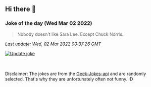 ## Hi there 👋

### Joke of the day (Wed Mar 02 2022)
<!-- joke -->
>Nobody doesn't like Sara Lee. Except Chuck Norris.
<!-- /joke -->

*Last update: Wed, 02 Mar 2022 00:37:26 GMT*

[![Update joke](https://github.com/nclskfm/nclskfm/actions/workflows/joke.yml/badge.svg)](https://github.com/nclskfm/nclskfm/actions/workflows/joke.yml)

<br><br>
Disclaimer: The jokes are from the [Geek-Jokes-api](https://github.com/sameerkumar18/geek-joke-api) and are randomly selected. That's why they are unfortunately often not funny. :D

